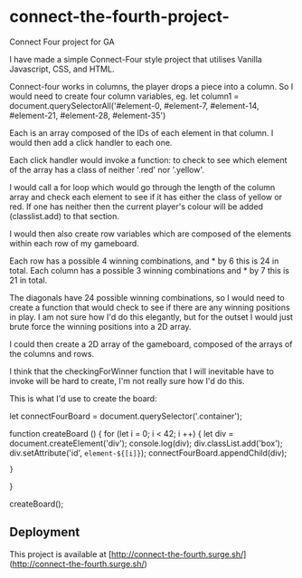 # connect-the-fourth-project-
Connect Four project for GA

I have made a simple Connect-Four style project that utilises Vanilla Javascript, CSS, and HTML.  

Connect-four works in columns, the player drops a piece into a column. So I would need to create four column variables, 
	eg. let column1 = document.querySelectorAll('#element-0, #element-7, #element-14, #element-21, #element-28, #element-35')

Each is an array composed of the IDs of each element in that column. I would then add a click handler to each one. 

Each click handler would invoke a function: to check to see which element of the array has a class of neither '.red' nor '.yellow'.

I would call a for loop which would go through the length of the column array and check each element to see if it has either the class of yellow or red. 
If one has neither then the current player's colour will be added (classlist.add) to that section. 

I would then also create row variables which are composed of the elements within each row of my gameboard. 

Each row has a possible 4 winning combinations, and * by 6 this is 24 in total. 
Each column has a possible 3 winning combinations and * by 7 this is 21 in total. 

The diagonals have 24 possible winning combinations, so I would need to create a function that would check to see if there are any winning positions in play. 
I am not sure how I'd do this elegantly, but for the outset I would just brute force the winning positions into a 2D array. 

I could then create a 2D array of the gameboard, composed of the arrays of the columns and rows.

I think that the checkingForWinner function that I will inevitable have to invoke will be hard to create, I'm not really sure how I'd do this. 

This is what I'd use to create the board: 

let connectFourBoard = document.querySelector('.container');

function createBoard () { 
	for (let i = 0; i < 42; i ++) {
		let div = document.createElement('div');
		console.log(div);
		div.classList.add('box');
		div.setAttribute('id', `element-${[i]}`);
		connectFourBoard.appendChild(div);

	}
}

createBoard();


## Deployment 

This project is available at [http://connect-the-fourth.surge.sh/] (http://connect-the-fourth.surge.sh/)
